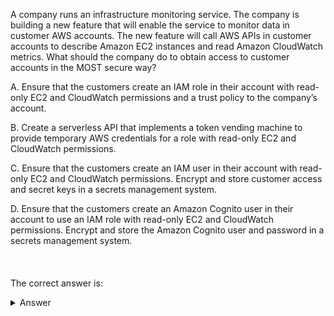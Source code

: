 A company runs an infrastructure monitoring service. The company is building a new feature that will enable the service to monitor data in customer AWS accounts. The new feature will call AWS APIs in customer accounts to describe Amazon EC2 instances and read Amazon CloudWatch metrics. What should the company do to obtain access to customer accounts in the MOST secure way? 

A. Ensure that the customers create an IAM role in their account with read-only EC2 and CloudWatch permissions and a trust policy to the company’s account. 

B. Create a serverless API that implements a token vending machine to provide temporary AWS credentials for a role with read-only EC2 and CloudWatch permissions. 

C. Ensure that the customers create an IAM user in their account with read-only EC2 and CloudWatch permissions. Encrypt and store customer access and secret keys in a secrets management system. 

D. Ensure that the customers create an Amazon Cognito user in their account to use an IAM role with read-only EC2 and CloudWatch permissions. Encrypt and store the Amazon Cognito user and password in a secrets management system.
\
\
\
\
The correct answer is:
<details markdown=1><summary markdown='span'>Answer</summary>
<b>A</b>

**A. Ensure that the customers create an IAM role in their account with read-only EC2 and CloudWatch permissions and a trust policy to the company’s account.**

### Explanation:

- **IAM Role with Cross-Account Access:**
    - **Security Best Practices:** Option A is the most secure way to access customer accounts because it uses AWS Identity and Access Management (IAM) roles with cross-account access. By using IAM roles, customers do not need to share their credentials with the company. Instead, the customers create a role with the necessary permissions (read-only for EC2 and CloudWatch) and configure a trust policy that allows the company’s AWS account to assume this role.
    - **Temporary Security Credentials:** When the company’s account assumes this role, AWS provides temporary security credentials to perform the required actions. These credentials are short-lived and do not need to be stored or managed by the company, reducing the risk of exposure.
    - **Fine-Grained Access Control:** The company only has access to the specific AWS APIs (describe EC2 instances and read CloudWatch metrics) needed for the monitoring service, based on the permissions granted by the customer.

### Why Other Options Are Less Suitable:

- **B. Token Vending Machine with Temporary AWS Credentials:**
    - While a token vending machine can provide temporary credentials, this approach adds complexity and requires maintaining additional infrastructure. Furthermore, it is unnecessary when AWS IAM roles already provide a secure and managed way to issue temporary credentials.

- **C. IAM User with Static Credentials:**
    - This option is less secure because it involves creating an IAM user with static credentials (access key and secret key) in the customer’s account. Storing and managing these credentials, even in a secrets management system, poses a higher risk of exposure or misuse. Static credentials do not automatically expire and could be accidentally exposed.

- **D. Amazon Cognito User with IAM Role:**
    - Amazon Cognito is designed for identity management, often for end-user applications, and not for securely accessing AWS resources across accounts. Storing Cognito user credentials and using them to access an IAM role in a different account is not a recommended practice for cross-account access to AWS resources. This option introduces unnecessary complexity and is not aligned with typical AWS best practices for cross-account access.

By using **Option A**, the company leverages AWS's built-in, secure, and flexible mechanisms for cross-account access without needing to manage sensitive credentials directly, ensuring the **MOST secure** approach to accessing customer AWS accounts.
</details>

